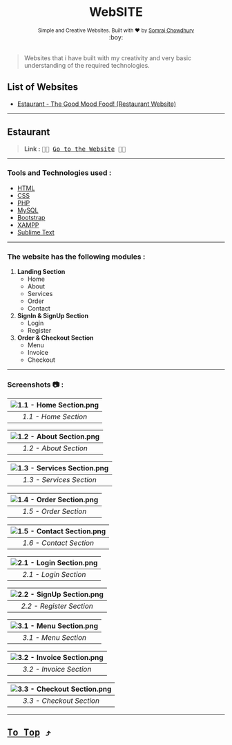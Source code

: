 <h1 align="center">WebSITE</h1>

<div align="center">
  <sub>Simple and Creative Websites. Built with ❤︎ by
  <a href="https://github.com/somrajchowdhury">Somraj Chowdhury</a> 
</div>
  
<div align="center">
  :boy:
</div><br>

> Websites that i have built with my creativity and very basic understanding of the required technologies.

## List of Websites

- [Estaurant - The Good Mood Food! (Restaurant Website)](#estaurant)

---

## Estaurant 

> **Link :** <kbd>:pizza::fries: [Go to the Website](http://www.restoesto.epizy.com) :fries::pizza:</kbd>

---

### Tools and Technologies used :

- [HTML](https://www.w3schools.com/html/)
- [CSS](https://www.w3schools.com/css/)
- [PHP](https://www.w3schools.com/php/)
- [MySQL](https://www.w3schools.com/sql/)
- [Bootstrap](https://getbootstrap.com/)
- [XAMPP](https://www.apachefriends.org/download.html)
- [Sublime Text](https://www.sublimetext.com/)

---

### The website has the following modules :

1. **Landing Section**
   * Home
   * About
   * Services
   * Order
   * Contact
2. **SignIn & SignUp Section**
   * Login
   * Register
3. **Order & Checkout Section**
   * Menu
   * Invoice
   * Checkout

---

### Screenshots :camera: :

| ![1.1 - Home Section.png](https://github.com/somrajchowdhury/myWebsites/blob/master/Estaurant/Screenshots/1.1%20-%20Home%20Section.png) | 
|:--:| 
| *1.1 - Home Section* |

| ![1.2 - About Section.png](https://github.com/somrajchowdhury/myWebsites/blob/master/Estaurant/Screenshots/1.2%20-%20About%20Section.png) | 
|:--:| 
| *1.2 - About Section* |

| ![1.3 - Services Section.png](https://github.com/somrajchowdhury/myWebsites/blob/master/Estaurant/Screenshots/1.3%20-%20Services%20Section.png) | 
|:--:| 
| *1.3 - Services Section* |

| ![1.4 - Order Section.png](https://github.com/somrajchowdhury/myWebsites/blob/master/Estaurant/Screenshots/1.4%20-%20Order%20Section.png) | 
|:--:| 
| *1.5 - Order Section* |

| ![1.5 - Contact Section.png](https://github.com/somrajchowdhury/myWebsites/blob/master/Estaurant/Screenshots/1.5%20-%20Contact%20Section.png) | 
|:--:| 
| *1.6 - Contact Section* |

| ![2.1 - Login Section.png](https://github.com/somrajchowdhury/myWebsites/blob/master/Estaurant/Screenshots/2.1%20-%20Login%20Section.png) | 
|:--:| 
| *2.1 - Login Section* |

| ![2.2 - SignUp Section.png](https://github.com/somrajchowdhury/myWebsites/blob/master/Estaurant/Screenshots/2.2%20-%20SignUp%20Section.png) | 
|:--:| 
| *2.2 - Register Section* |

| ![3.1 - Menu Section.png](https://github.com/somrajchowdhury/myWebsites/blob/master/Estaurant/Screenshots/3.1%20-%20Menu%20Section.png) | 
|:--:| 
| *3.1 - Menu Section* |

| ![3.2 - Invoice Section.png](https://github.com/somrajchowdhury/myWebsites/blob/master/Estaurant/Screenshots/3.2%20-%20Invoice%20Section.png) | 
|:--:| 
| *3.2 - Invoice Section* |

| ![3.3 - Checkout Section.png](https://github.com/somrajchowdhury/myWebsites/blob/master/Estaurant/Screenshots/3.3%20-%20Checkout%20Section.png) | 
|:--:| 
| *3.3 - Checkout Section* |

---
<kbd>[To Top](#list-of-websites) :arrow_heading_up:</kbd>
---
